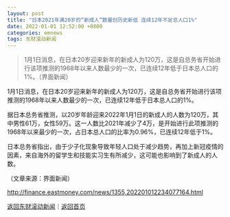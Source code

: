```yaml
---
layout: post
title: "日本2021年满20岁的“新成人”数量创历史新低 连续12年不足总人口1%"
date: 2022-01-01 12:52:00 +0800
categories: emnews
tags: 东财滚动新闻
---
```

> 1月1日消息，在日本20岁迎来新年的新成人为120万，这是自总务省开始进行该项推测的1968年以来人数最少的一次，已连续12年低于日本总人口的1%。（界面新闻）

<p>1月1日消息，在日本20岁迎来新年的新成人为120万，这是自总务省开始进行该项推测的1968年以来人数最少的一次，已连续12年低于日本总人口的1%。</p><p>据日本总务省推测，以20岁年龄迎来2022年1月1日的新成人的人数为120万，其中男性61万，女性59万。这一人数比2021年减少了4万，是开始进行此项推测的1968年以来最少的一次，占日本总人口的比率为0.96%，已连续12年低于1%。</p><p>日本总务省指出，由于少子化现象导致年轻人口处于减少趋势，再加上新冠疫情的因素，来自海外的留学生和技能实习生有所减少，这可能也影响到了新成人的人数。</p><p class="em_media">（文章来源：界面新闻）</p>

<http://finance.eastmoney.com/news/1355,202201012234077164.html>

[返回东财滚动新闻](//finews.withounder.com/emnews/)｜[返回首页](//finews.withounder.com/)